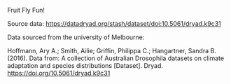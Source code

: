 Fruit Fly Fun!

Source data:
https://datadryad.org/stash/dataset/doi:10.5061/dryad.k9c31

Data sourced from the university of Melbourne:

Hoffmann, Ary A.; Smith, Ailie; Griffin, Philippa C.; Hangartner, Sandra B. (2016). Data from: A collection of Australian Drosophila datasets on climate adaptation and species distributions [Dataset]. Dryad. https://doi.org/10.5061/dryad.k9c31


